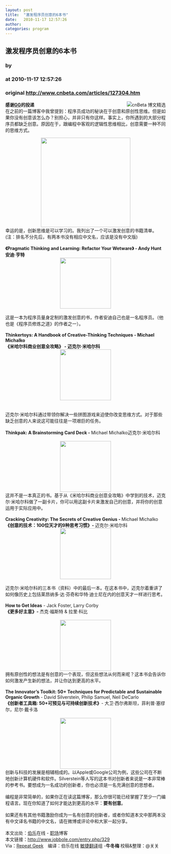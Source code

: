 ```yaml
---
layout: post
title:  "激发程序员创意的6本书"
date:   2010-11-17 12:57:26
author: 
categories: program
---
```


## 激发程序员创意的6本书
### by 
### at 2010-11-17 12:57:26
### original <http://www.cnbeta.com/articles/127304.htm>

<div><a rel="nofollow" href="http://www.cnbeta.com/topics/311.htm"><img src="http://img.cnbeta.com/topics/blogselect.gif" alt="cnBeta 博文精选" name="sign" align="right"></a>
        <p><b>感谢<a rel="nofollow" href="http://www.jobBole.com">GG</a>的投递</b><br>
在之前的一篇博客中我曾提到：程序员成功的秘诀在于创意和原创性思维。但是如果你没有创意该怎么办？别担心，并非只有你这样。事实上，你所遇到的大部分程序员都缺乏创意。原因在于，跟编程中客观的逻辑性思维相比，创意需要一种不同的思维方式。</p>
		<p><div align="center"><a rel="nofollow" href="http://img.cnbeta.com/newsimg/101117/12572601270966671.jpg"><img height="281" alt="" src="http://img.cnbeta.com/newsimg/101117/12572601270966671.jpg"></a> </div>
幸运的是，创新思维是可以学习的。我列出了一个可以激发创意的书籍清单。(注：排名不分先后，有两本书没有相应中文名，应该是没有中文版)<br>
<br>
<strong>《Pragmatic Thinking and Learning: Refactor Your Wetware》 - Andy Hunt</strong> <strong>安迪·亨特<br>
</strong>
<div align="center"><a rel="nofollow" href="http://img.cnbeta.com/newsimg/101117/1257261841533434.jpg"><img height="160" alt="" src="http://img.cnbeta.com/newsimg/101117/1257261841533434.jpg"></a></div>
<br>
这是一本为程序员量身定制的激发创意的书，作者安迪自己也是一名程序员。（他也是《程序员修炼之道》的作者之一）。<br>
<br>
<strong>Thinkertoys: A Handbook of Creative-Thinking Techniques - Michael Michalko</strong><br>
<strong>《米哈尔科商业创意全攻略》 - 迈克尔·米哈尔科</strong><br>
<div align="center"><a rel="nofollow" href="http://img.cnbeta.com/newsimg/101117/12572621300173857.jpg"><img height="160" alt="" src="http://img.cnbeta.com/newsimg/101117/12572621300173857.jpg"></a></div>
<br>
<br>
迈克尔·米哈尔科通过带领你解决一些拼图游戏来迫使你改变思维方式。对于那些缺乏创意的人来说这可能往往是一项艰巨的任务。<br>
<br>
<strong>Thinkpak: A Brainstorming Card Deck - </strong>Michael Michalko迈克尔·米哈尔科<br>
<br>
<div align="center"><a rel="nofollow" href="http://img.cnbeta.com/newsimg/101117/12572631537270753.jpg"><img height="160" alt="" src="http://img.cnbeta.com/newsimg/101117/12572631537270753.jpg"></a> </div>
这并不是一本真正的书。基于从《米哈尔科商业创意全攻略》中学到的技术，迈克尔·米哈尔科做了一副卡片，你可以用这副卡片来激发自己的创意，并将你的创意运用于实际应用中。<br>
<br>
<strong>Cracking Creativity: The Secrets of Creative Genius - </strong>Michael Michalko<br>
<strong>《创意的技术：100位天才的9种思考习惯》- </strong>迈克尔·米哈尔科<br>
<div align="center"><a rel="nofollow" href="http://img.cnbeta.com/newsimg/101117/125726427833460.jpg"><img height="160" alt="" src="http://img.cnbeta.com/newsimg/101117/125726427833460.jpg"></a></div>
<br>
迈克尔·米哈尔科的三本书（资料）中的最后一本。在这本书中，迈克尔着重讲了如何像历史上包括莱昂纳多·达·芬奇和华特·迪士尼在内的创意天才一样进行思考。<br>
<br>
<strong>How to Get Ideas</strong> - Jack Foster, Larry Corby<br>
<strong>《更多好主意》-  </strong>杰克·福斯特 &amp; 拉里·科比<br>
<br>
<div align="center"><a rel="nofollow" href="http://img.cnbeta.com/newsimg/101117/12572651260067431.jpg"><img height="160" alt="" src="http://img.cnbeta.com/newsimg/101117/12572651260067431.jpg"></a></div>
拥有原创性的想法是有创意的一个表现，但这些想法从何而来呢？这本书会告诉你如何激发产生新的想法，并让你达到更高的水平。<br>
<br>
<strong>The Innovator’s Toolkit: 50+ Techniques for Predictable and Sustainable Organic Growth</strong>   -  David Silverstein, Philip Samuel, Neil DeCarlo<br>
<strong>《创新者工具箱: 50+可预见与可持续创新技术》</strong>- 大卫·西尔弗斯坦，菲利普·塞缪尔，尼尔·戴卡洛<br>
<br>
<div align="center"><a rel="nofollow" href="http://img.cnbeta.com/newsimg/101117/1257276501002132.jpg"><img height="160" alt="" src="http://img.cnbeta.com/newsimg/101117/1257276501002132.jpg"></a> <br>
</div>
创新与科技的发展是相辅相成的。以Apple或Google公司为例，这些公司在不断地创新计算机硬件和软件。Silverstein等人写的这本书对创新者来说是一本非常棒的参考书。要想成为一名成功的创新者，你也必须是一名充满创意的思想者。<br>
<br>
编程是非常简单的，如果你正在读这篇博客，那么你很可能已经掌握了至少一门编程语言。现在你知道了如何才能达到更高的水平：<strong>要有创意</strong>。<br>
<br>
如果还有有其他书籍激励你成为一名有创意的创新者，或者你知道本文中那两本没有中文译名书籍的中文名，请在微博或评论中和大家一起分享。<br>
<br>
本文出处：<a rel="nofollow" href="http://www.jobbole.com/">伯乐</a>在线 - <a rel="nofollow" href="http://www.jobbole.com/blog.php">职场</a>博客<br>
本文链接：<a rel="nofollow" href="http://www.jobbole.com/entry.php/329">http://www.jobbole.com/entry.php/329</a><br>
Via：<a rel="nofollow" href="http://repeatgeek.com/tools/6-books-to-inspire-creativity-in-programmers/">Repeat Geek</a>　编译：伯乐在线 <a rel="nofollow" href="http://www.jobbole.com/showthread.php/3546">敏捷翻译</a>组 -<strong><strong><strong>牛冬梅</strong></strong></strong>   校稿&amp;整理：@关关<br></p></div>